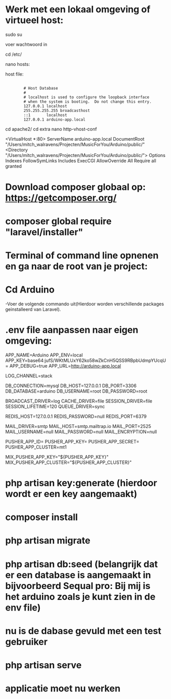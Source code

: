 # Werk met een lokaal omgeving of virtueel host: 

sudo su

voer wachtwoord in

cd /etc/

nano hosts:

host file:      

##
            # Host Database
            #
            # localhost is used to configure the loopback interface
            # when the system is booting.  Do not change this entry.
            127.0.0.1 localhost
            255.255.255.255 broadcasthost
            ::1       localhost
            127.0.0.1 arduino-app.local


cd apache2/
cd extra 
nano http-vhost-conf

<VirtualHost *:80>
        ServerName arduino-app.local
        DocumentRoot "/Users/mitch_walravens/Projecten/MusicForYou/Arduino/public/"
        <Directory "/Users/mitch_walravens/Projecten/MusicForYou/Arduino/public/">
                Options Indexes FollowSymLinks Includes ExecCGI
                AllowOverride All
                Require all granted
        </Directory>
</VirtualHost>


# Download composer globaal op: https://getcomposer.org/

# composer global require "laravel/installer"

# Terminal of command line opnenen en ga naar de root van je project:

# Cd Arduino

-Voer de volgende commando uit(Hierdoor worden verschillende packages geinstalleerd van Laravel).

# .env file aanpassen naar eigen omgeving: 

APP_NAME=Arduino
APP_ENV=local
APP_KEY=base64:jufS/WKtMLUxY62ko58wZkCnH5QSS9RBpbUdmpYUcqU=
APP_DEBUG=true
APP_URL=http://arduino-app.local

LOG_CHANNEL=stack

DB_CONNECTION=mysql
DB_HOST=127.0.0.1
DB_PORT=3306
DB_DATABASE=arduino
DB_USERNAME=root
DB_PASSWORD=root

BROADCAST_DRIVER=log
CACHE_DRIVER=file
SESSION_DRIVER=file
SESSION_LIFETIME=120
QUEUE_DRIVER=sync

REDIS_HOST=127.0.0.1
REDIS_PASSWORD=null
REDIS_PORT=6379

MAIL_DRIVER=smtp
MAIL_HOST=smtp.mailtrap.io
MAIL_PORT=2525
MAIL_USERNAME=null
MAIL_PASSWORD=null
MAIL_ENCRYPTION=null

PUSHER_APP_ID=
PUSHER_APP_KEY=
PUSHER_APP_SECRET=
PUSHER_APP_CLUSTER=mt1

MIX_PUSHER_APP_KEY="${PUSHER_APP_KEY}"
MIX_PUSHER_APP_CLUSTER="${PUSHER_APP_CLUSTER}"


# php artisan key:generate (hierdoor wordt er een key aangemaakt)

# composer install

# php artisan migrate

# php artisan db:seed (belangrijk dat er een database is aangemaakt in bijvoorbeerd Sequal pro: Bij mij is het arduino zoals je kunt zien in de env file)

# nu is de dabase gevuld met een test gebruiker

# php artisan serve 

# applicatie moet nu werken



